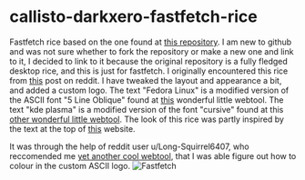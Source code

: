 # callisto-darkxero-fastfetch-rice
Fastfetch rice based on the one found at <a href="https://github.com/xerolinux/xero-layan-git?tab=readme-ov-file">this repository</a>.
I am new to github and was not sure whether to fork the repository or make a new one and link to it, I decided to link to it because the original repository is a fully fledged desktop rice, and this is just for fastfetch.
I originally encountered this rice from <a href="https://www.reddit.com/r/GarudaLinux/comments/1dcq0dl/making_fastfetch_more_beautiful_linux/">this</a>
post on reddit. I have tweaked the layout and appearance a bit, and added a custom logo. The text "Fedora Linux" is a modified version of the ASCII font "5 Line Oblique" found at <a href="https://www.asciiart.eu/text-to-ascii-art">this</a> wonderful little webtool. The text "kde plasma" is a modified version of the font "cursive" found at this <a href="http://patorjk.com/software/taag/#p=display&f=Cursive&t=kde%20plasma">other wonderful little webtool</a>. The look of this rice was partly inspired by the text at the top of <a href="https://sinewave.cyou/index.html">this</a> website.

It was through the help of reddit user u/Long-Squirrel6407, who reccomended me <a href="https://websim.ai/p/qqnmanhuzb6x49_ic33e">yet another cool webtool</a>, that I was able figure out how to colour in the custom ASCII logo.
![Fastfetch](https://github.com/user-attachments/assets/2598eb07-ceba-4da2-95fc-ffbc8e5b1d73)
